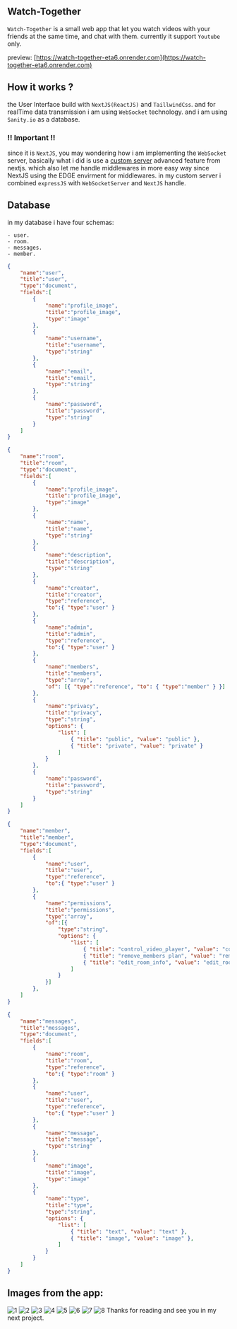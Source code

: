 ## Watch-Together

`Watch-Together` is a small web app that let you watch videos with your friends at the same time, and chat with them. currently it support `Youtube` only.

preview: [https://watch-together-eta6.onrender.com](https://watch-together-eta6.onrender.com)

## How it works ?

the User Interface build with `NextJS(ReactJS)` and `TaillwindCss`.
and for realTime data transmission i am using `WebSocket` technology. and i am using `Sanity.io` as a database.

### !! Important !!

since it is `NextJS`, you may wondering how i am implementing the `WebSocket` server, basically what i did is use a [custom server](https://nextjs.org/docs/advanced-features/custom-server) advanced feature from nextjs. which also let me handle middlewares in more easy way since NextJS using the EDGE envirment for middlewares.
in my custom server i combined `expressJS` with `WebSocketServer` and `NextJS` handle.


## Database

in my database i have four schemas:

    - user.
    - room.
    - messages.
    - member.


```json
{
    "name":"user",
    "title":"user",
    "type":"document",
    "fields":[
        {
            "name":"profile_image",
            "title":"profile_image",
            "type":"image"
        },
        {
            "name":"username",
            "title":"username",
            "type":"string"
        },
        {
            "name":"email",
            "title":"email",
            "type":"string"
        },
        {
            "name":"password",
            "title":"password",
            "type":"string"
        }
    ]
}
```

```json
{
    "name":"room",
    "title":"room",
    "type":"document",
    "fields":[
        {
            "name":"profile_image",
            "title":"profile_image",
            "type":"image"
        },
        {
            "name":"name",
            "title":"name",
            "type":"string"
        },
        {
            "name":"description",
            "title":"description",
            "type":"string"
        },
        {
            "name":"creator",
            "title":"creator",
            "type":"reference",
            "to":{ "type":"user" }
        },
        {
            "name":"admin",
            "title":"admin",
            "type":"reference",
            "to":{ "type":"user" }
        },
        {
            "name":"members",
            "title":"members",
            "type":"array",
            "of": [{ "type":"reference", "to": { "type":"member" } }]
        },
        {
            "name":"privacy",
            "title":"privacy",
            "type":"string",
            "options": {
                "list": [
                    { "title": "public", "value": "public" },
                    { "title": "private", "value": "private" }
                ]
            }
        },
        {
            "name":"password",
            "title":"password",
            "type":"string"
        }
    ]
}
```

```json
{
    "name":"member",
    "title":"member",
    "type":"document",
    "fields":[
        {
            "name":"user",
            "title":"user",
            "type":"reference",
            "to":{ "type":"user" }
        },
        {
            "name":"permissions",
            "title":"permissions",
            "type":"array",
            "of":[{
                "type":"string",
                "options": {
                    "list": [
                        { "title": "control_video_player", "value": "control_video_player" },
                        { "title": "remove_members plan", "value": "remove_members" },
                        { "title": "edit_room_info", "value": "edit_room_info" },
                    ]
                }
            }]
        },
    ]
}
```

```json
{
    "name":"messages",
    "title":"messages",
    "type":"document",
    "fields":[
        {
            "name":"room",
            "title":"room",
            "type":"reference",
            "to":{ "type":"room" }
        },
        {
            "name":"user",
            "title":"user",
            "type":"reference",
            "to":{ "type":"user" }
        },
        {
            "name":"message",
            "title":"message",
            "type":"string"
        },
        {
            "name":"image",
            "title":"image",
            "type":"image"
        },
        {
            "name":"type",
            "title":"type",
            "type":"string",
            "options": {
                "list": [
                    { "title": "text", "value": "text" },
                    { "title": "image", "value": "image" },
                ]
            }
        }
    ]
}
```

## Images from the app:

![1](https://raw.githubusercontent.com/abdelfetah18/WatchTogether/main/public/1.png)
![2](https://raw.githubusercontent.com/abdelfetah18/WatchTogether/main/public/2.png)
![3](https://raw.githubusercontent.com/abdelfetah18/WatchTogether/main/public/3.png)
![4](https://raw.githubusercontent.com/abdelfetah18/WatchTogether/main/public/4.png)
![5](https://raw.githubusercontent.com/abdelfetah18/WatchTogether/main/public/5.png)
![6](https://raw.githubusercontent.com/abdelfetah18/WatchTogether/main/public/6.png)
![7](https://raw.githubusercontent.com/abdelfetah18/WatchTogether/main/public/7.png)
![8](https://raw.githubusercontent.com/abdelfetah18/WatchTogether/main/public/8.png)
Thanks for reading and see you in my next project.
